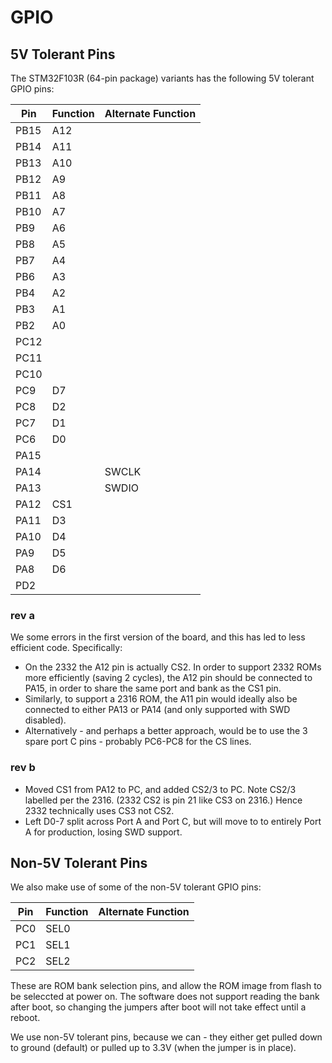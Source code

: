 # GPIO

## 5V Tolerant Pins

The STM32F103R (64-pin package) variants has the following 5V tolerant GPIO pins:

| Pin | Function | Alternate Function |
|-----|----------|--------------------|
| PB15 | A12 |  |
| PB14 | A11 |  |
| PB13 | A10 |  |
| PB12 | A9 |  |
| PB11 | A8 |  |
| PB10 | A7 |  |
| PB9 | A6 |  |
| PB8 | A5 |  |
| PB7 | A4 |  |
| PB6 | A3 |  |
| PB4 | A2 |  |
| PB3 | A1 |  |
| PB2 | A0 |  |
| PC12 |  |  |
| PC11 |  |  |
| PC10 |  |  |
| PC9 | D7 |  |
| PC8 | D2 |  |
| PC7 | D1 |  |
| PC6 | D0 |  |
| PA15 |  |  |
| PA14 |  | SWCLK |
| PA13 |  | SWDIO |
| PA12 | CS1 |  |
| PA11 | D3 |  |
| PA10 | D4 |  |
| PA9 | D5 |  |
| PA8 | D6 |  |
| PD2 |  |  |

### rev a

We some errors in the first version of the board, and this has led to less efficient code.  Specifically:
- On the 2332 the A12 pin is actually CS2.  In order to support 2332 ROMs more efficiently (saving 2 cycles), the A12 pin should be connected to PA15, in order to share the same port and bank as the CS1 pin.
- Similarly, to support a 2316 ROM, the A11 pin would ideally also be connected to either PA13 or PA14 (and only supported with SWD disabled).
- Alternatively - and perhaps a better approach, would be to use the 3 spare port C pins - probably PC6-PC8 for the CS lines.

### rev b

- Moved CS1 from PA12 to PC, and added CS2/3 to PC.  Note CS2/3 labelled per the 2316.  (2332 CS2 is pin 21 like CS3 on 2316.)  Hence 2332 technically uses CS3 not CS2.
- Left D0-7 split across Port A and Port C, but will move to to entirely Port A for production, losing SWD support.

## Non-5V Tolerant Pins

We also make use of some of the non-5V tolerant GPIO pins:

| Pin | Function | Alternate Function |
|-----|----------|--------------------|
| PC0 | SEL0 |  |
| PC1 | SEL1 |  |
| PC2 | SEL2 |  |

These are ROM bank selection pins, and allow the ROM image from flash to be seleccted at power on.  The software does not support reading the bank after boot, so changing the jumpers after boot will not take effect until a reboot.

We use non-5V tolerant pins, because we can - they either get pulled down to ground (default) or pulled up to 3.3V (when the jumper is in place).
